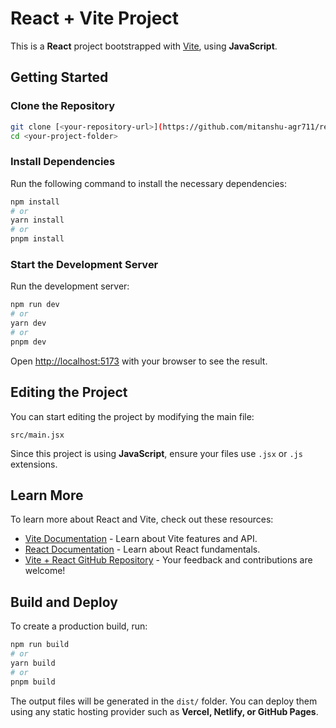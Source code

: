 # React + Vite Project

This is a **React** project bootstrapped with [Vite](https://vitejs.dev/), using **JavaScript**.

## Getting Started

### Clone the Repository

```bash
git clone [<your-repository-url>](https://github.com/mitanshu-agr711/resume1.0)
cd <your-project-folder>
```

### Install Dependencies

Run the following command to install the necessary dependencies:

```bash
npm install
# or
yarn install
# or
pnpm install
```

### Start the Development Server

Run the development server:

```bash
npm run dev
# or
yarn dev
# or
pnpm dev
```

Open [http://localhost:5173](http://localhost:5173) with your browser to see the result.

## Editing the Project

You can start editing the project by modifying the main file:

```plaintext
src/main.jsx
```

Since this project is using **JavaScript**, ensure your files use `.jsx` or `.js` extensions.

## Learn More

To learn more about React and Vite, check out these resources:

- [Vite Documentation](https://vitejs.dev/) - Learn about Vite features and API.
- [React Documentation](https://react.dev/) - Learn about React fundamentals.
- [Vite + React GitHub Repository](https://github.com/vitejs/vite) - Your feedback and contributions are welcome!

## Build and Deploy

To create a production build, run:

```bash
npm run build
# or
yarn build
# or
pnpm build
```

The output files will be generated in the `dist/` folder. You can deploy them using any static hosting provider such as **Vercel, Netlify, or GitHub Pages**.

